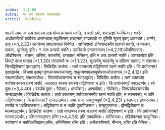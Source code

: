```yaml
---
index:  1.1.68
sutra:  स्वं रूपं शब्दस्य अशब्दसंज्ञा
vritti:  kashika 
---
```


शास्त्रे स्वम् एव रूपं शब्दस्य ग्राह्रं बोध्यं प्रत्याय्यं भवति, न बाह्रो ऽर्थः, शब्दसंज्ञां वर्जयित्वा। शब्देन अर्थावगतेरर्थे कार्यस्य असम्भवात् तद्वाचिनाम् शब्दानाम् सम्प्रत्ययो मा भूतिति सूत्रम् इदम् आरभ्यते। अग्नेर् ढक् (*4,2.33) आग्नेयम् अष्टाकपालं निर्वपेत्। अग्निशब्दो ऽग्निशब्दस्यैव ग्राहको भवति, न ज्वलनः, पावकः, धूमकेतुः इति। न अतः प्रत्ययो भवति। उदश्वितो ऽन्यतरस्याम् (*4,2.19)औदश्वित्कम्। औदश्वितम्। तक्रम्, अरिष्टं, कालशेयं, दण्डाहतं, मथितम्, इति न अतः प्रत्ययो भवति। अशब्दसंज्ञा इति किम्? दाधा घ्वदाप् (*1,1.20) तरप्तमपौ घः (*1,1.23), घुग्रहणेषु घग्रहनेषु च संज्ञिनां ग्रहनम्, न संज्ञायाः। सित्तद्विशेषाणां वृक्षाद्यर्थम्। सिन्निर्देशः कर्तव्यः। ततो वक्तव्यम् तद्विशेषाणां ग्रहणं भवति इति। किं प्रयोजनम्? वृक्षाद्यर्थम्। विभाषा वृक्षमृगतृणधान्यव्यञ्जनपशु. शकुन्यश्ववडवपूर्वापराधरोत्तराणाम् (*2,4.12) इति प्लक्षन्यग्रोधम्, प्लक्षन्यग्रोधाः। पित्पर्यायवचनस्य च स्वाऽद्यर्थम्। पिन्निर्देशः कर्तव्यः। ततो वक्तव्यम् पर्यायवचनस्य ग्रहणं भवति, चकारात् स्वस्य रूपस्य तद्विशेषाणां च इति। किं प्रयोजनम्? स्वाऽद्यर्थम्। स्वे पुशः (*3,4.40)। स्वपोषं पुष्टः। रैपोशम्। धनपोशम्। अश्वपोषम्। गोपोशम्। जित्पर्यायवचनस्यैव राजाऽद्यर्थम्। जिन्निर्देशः कर्तव्यः। ततो वक्तव्यम् पर्यायवचनस्यैव ग्रहनं भवति इति, न स्वरूपस्य, न अपि तद्विशेषाणाम्। किं प्रयोजनम्? राजाऽद्यर्थम्। सभा राजा अमनुष्यपूर्वा (*2,4.23) इनसभम्। ईश्वरसभम्। तस्यैव न भवतिराजसभा। तद्विशेषाणां च न भवति पुष्यमित्रसभा। चन्द्रगुप्तसभा। झैत्तद्विशेषाणां च मत्स्याऽद्यर्थम्। झिन्निर्देशः कर्तव्यः। ततो वक्तव्यम् तस्य च ग्रहणं भवति तद्विशषाणां च इति। किं प्रयोजनम्? मत्स्याऽद्यर्थम्। पक्षिमत्स्यमृगान् हन्ति (*4,4.35) इति ठक्पाक्षिकः। मात्सियकः। तद्विशेषाणाम् शाकुनिकः। पर्यायाणां न भवतिअजिह्मान् हन्ति, अनिमिषान् हन्ति इति। अथैकस्यैश्यते, मीनान्, हन्ति इति मैनिकः।

